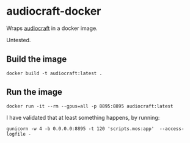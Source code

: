 # audiocraft-docker

Wraps [audiocraft](https://github.com/facebookresearch/audiocraft) in a docker image.

Untested.

## Build the image

```shell
docker build -t audiocraft:latest .
```

## Run the image

```shell
docker run -it --rm --gpus=all -p 8895:8895 audiocraft:latest
```

I have validated that at least something happens, by running:

```shell
gunicorn -w 4 -b 0.0.0.0:8895 -t 120 'scripts.mos:app'  --access-logfile -
```
